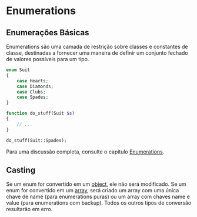 # Enumerations

## Enumerações Básicas

Enumerations são uma camada de restrição sobre classes e constantes de classe, destinadas a fornecer uma maneira de definir um conjunto fechado de valores possíveis para um tipo.

```php
enum Suit
{
    case Hearts;
    case Diamonds;
    case Clubs;
    case Spades;
}

function do_stuff(Suit $s)
{
    // ...
}

do_stuff(Suit::Spades);
```

Para uma discussão completa, consulte o capítulo [Enumerations](https://www.php.net/manual/pt_BR/language.enumerations.php).

## Casting

Se um enum for convertido em um [object](https://www.php.net/manual/pt_BR/language.types.object.php), ele não será modificado. Se um enum for convertido em um [array](https://www.php.net/manual/pt_BR/language.types.array.php), será criado um array com uma única chave de name (para enumerations puras) ou um array com chaves name e value (para enumerations com backup). Todos os outros tipos de conversão resultarão em erro.